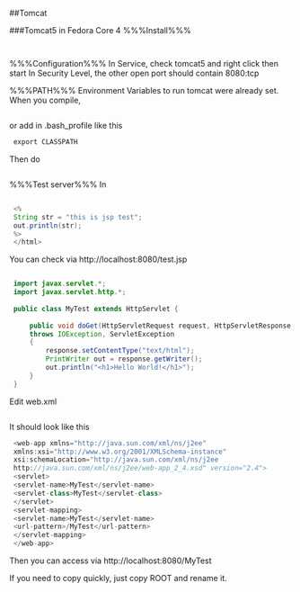 
##Tomcat

###Tomcat5 in Fedora Core 4
%%%Install%%%
```java
 ```
```java
 ```
%%%Configuration%%%
In Service, check tomcat5 and right click then start
In Security Level, the other open port should contain 8080:tcp

%%%PATH%%% 
Environment Variables to run tomcat were already set.
When you compile, 
```java
 ```
or add in .bash_profile like this
```java
 export CLASSPATH
 ```
Then do
```java
 ```
%%%Test server%%%
In
```java
 ```
```java
 <%
 String str = "this is jsp test";
 out.println(str);
 %>
 </html>
 ```
You can check via http://localhost:8080/test.jsp

```java
 ```
```java
 import javax.servlet.*;
 import javax.servlet.http.*;
 
 public class MyTest extends HttpServlet {
 
     public void doGet(HttpServletRequest request, HttpServletResponse response)
     throws IOException, ServletException
     {
         response.setContentType("text/html");
         PrintWriter out = response.getWriter();
         out.println("<h1>Hello World!</h1>");
     }
 }
 ```
Edit web.xml
```java
 ```
It should look like this
```java
 <web-app xmlns="http://java.sun.com/xml/ns/j2ee" 
 xmlns:xsi="http://www.w3.org/2001/XMLSchema-instance"
 xsi:schemaLocation="http://java.sun.com/xml/ns/j2ee
 http://java.sun.com/xml/ns/j2ee/web-app_2_4.xsd" version="2.4">
 <servlet>
 <servlet-name>MyTest</servlet-name> 
 <servlet-class>MyTest</servlet-class> 
 </servlet>
 <servlet-mapping>
 <servlet-name>MyTest</servlet-name> 
 <url-pattern>/MyTest</url-pattern> 
 </servlet-mapping>
 </web-app>
 ```
Then you can access via http://localhost:8080/MyTest

If you need to copy quickly, just copy ROOT and rename it.




